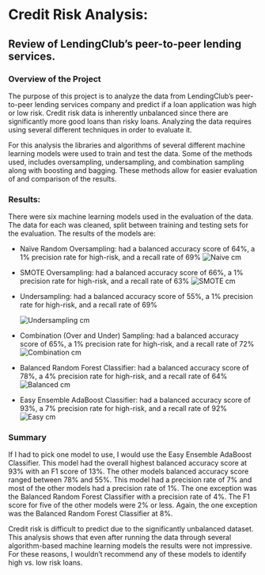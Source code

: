 # Credit Risk Analysis:

## Review of LendingClub’s peer-to-peer lending services.

### Overview of the Project

The purpose of this project is to analyze the data from LendingClub’s peer-to-peer lending services company and predict if a loan application was high or low risk.  Credit risk data is inherently unbalanced since there are significantly more good loans than risky loans. Analyzing the data requires using several different techniques in order to evaluate it.  

For this analysis the libraries and algorithms of several different machine learning models were used to train and test the data.  Some of the methods used, includes oversampling, undersampling, and combination sampling along with boosting and bagging.  These methods allow for easier evaluation of and comparison of the results.

### Results:

There were six machine learning models used in the evaluation of the data.  The data for each was cleaned, split between training and testing sets for the evaluation.  The results of the models are:

-	Naïve Random Oversampling: had a balanced accuracy score of 64%, a 1% precision rate for high-risk, and a recall rate of 69%
![Naive cm](https://user-images.githubusercontent.com/99366022/174693063-98ea790b-b673-4165-8f34-484530227ade.png)

-	SMOTE Oversampling: had a balanced accuracy score of 66%, a 1% precision rate for high-risk, and a recall rate of 63%
![SMOTE cm](https://user-images.githubusercontent.com/99366022/174693080-f3d1d4f0-d1b9-417a-ae2f-d281d520588e.png)

-	Undersampling: had a balanced accuracy score of 55%, a 1% precision rate for high-risk, and a recall rate of 69%
	
	![Undersampling cm](https://user-images.githubusercontent.com/99366022/174693848-6b164586-1939-4196-991f-b83ba24a8c86.png)

-	Combination (Over and Under) Sampling: had a balanced accuracy score of 65%, a 1% precision rate for high-risk, and a recall rate of 72%
![Combination cm](https://user-images.githubusercontent.com/99366022/174693092-4fdc5c3b-ef82-48c0-84ba-6ba8d637231d.png)

-	Balanced Random Forest Classifier: had a balanced accuracy score of 78%, a 4% precision rate for high-risk, and a recall rate of 64%
![Balanced cm](https://user-images.githubusercontent.com/99366022/174693100-99798aa3-3375-4e91-9b3c-b7d84c8739ff.png)

-	Easy Ensemble AdaBoost Classifier: had a balanced accuracy score of 93%, a 7% precision rate for high-risk, and a recall rate of 92%   
![Easy cm](https://user-images.githubusercontent.com/99366022/174693106-2da3ea98-16c0-4418-a2bc-040778a748ba.png)

### Summary

If I had to pick one model to use, I would use the Easy Ensemble AdaBoost Classifier.  This model had the overall highest balanced accuracy score at 93% with an F1 score of 13%. The other models balanced accuracy score ranged between 78% and 55%.  This model had a precision rate of 7% and most of the other models had a precision rate of 1%.  The one exception was the Balanced Random Forest Classifier with a precision rate of 4%. The F1 score for five of the other models were 2% or less.  Again, the one exception was the Balanced Random Forest Classifier at 8%.

Credit risk is difficult to predict due to the significantly unbalanced dataset.  This analysis shows that even after running the data through several algorithm-based machine learning models the results were not impressive.  For these reasons, I wouldn’t recommend any of these models to identify high vs. low risk loans.
